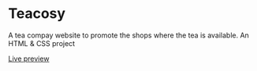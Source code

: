 # Teacosy
A tea compay website to promote the shops where the tea is available. An HTML &amp; CSS project

[Live preview](https://miguelbelo95.github.io/Codeacademy/Teacosy/)
